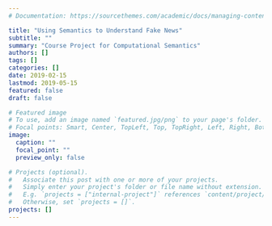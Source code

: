 ```yaml
---
# Documentation: https://sourcethemes.com/academic/docs/managing-content/

title: "Using Semantics to Understand Fake News"
subtitle: ""
summary: "Course Project for Computational Semantics"
authors: []
tags: []
categories: []
date: 2019-02-15
lastmod: 2019-05-15
featured: false
draft: false

# Featured image
# To use, add an image named `featured.jpg/png` to your page's folder.
# Focal points: Smart, Center, TopLeft, Top, TopRight, Left, Right, BottomLeft, Bottom, BottomRight.
image:
  caption: ""
  focal_point: ""
  preview_only: false

# Projects (optional).
#   Associate this post with one or more of your projects.
#   Simply enter your project's folder or file name without extension.
#   E.g. `projects = ["internal-project"]` references `content/project/deep-learning/index.md`.
#   Otherwise, set `projects = []`.
projects: []
---
```

